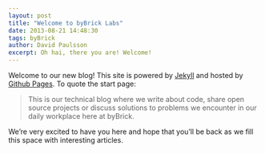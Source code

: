 ```yaml
---
layout: post
title: "Welcome to byBrick Labs"
date: 2013-08-21 14:48:30
tags: byBrick
author: David Paulsson
excerpt: Oh hai, there you are! Welcome!
---
```


Welcome to our new blog! This site is powered by [Jekyll](http://jekyllrb.com/) and hosted by [Github Pages](http://pages.github.com/). To quote the start page:

> This is our technical blog where we write about code, share open source projects or discuss solutions to problems we encounter in our daily workplace here at byBrick.

We’re very excited to have you here and hope that you’ll be back as we fill this space with interesting articles.